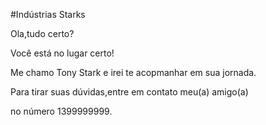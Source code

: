 #Indústrias Starks

Ola,tudo certo? 

Você está no lugar certo! 

Me chamo Tony Stark e irei te acopmanhar em sua jornada.

Para tirar suas dúvidas,entre em contato meu(a) amigo(a)

no número 1399999999.
